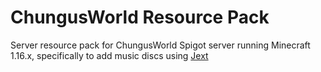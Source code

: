 # ChungusWorld Resource Pack
Server resource pack for ChungusWorld Spigot server running Minecraft 1.16.x, specifically to add music discs using [Jext](https://github.com/Tajam/jext-spigot-plugin)
